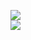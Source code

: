 [![](https://img.shields.io/badge/Made%20With-Github%20Spray-lightgrey.svg?style=for-the-badge&logo=github)](https://github.com/Annihil/github-spray#8914)  
[![](https://i.imgur.com/2DrTn0Z.gif)](https://github.com/Annihil/github-spray)